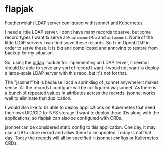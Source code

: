 # flapjak

Featherweight LDAP server configured with jsonnet and Kubernetes.

I need a little LDAP server. I don't have many records to serve, but some record
types I want to serve are `automountMap` and `automount`. None of the little
LDAP servers I can find serve these records. So I run OpenLDAP in order to serve
these. It is big and complicated and annoying to restore from backup for my
situation.

So, using the [gldap] module for implementing an LDAP server, it seems I should
be able to serve any sort of record I want. I would not want to deploy a
large-scale LDAP server with this repo, but it's not for that.

The "jsonnet" bit is because I add a sprinkling of jsonnet anywhere it makes
sense. All the records I configure will be configured via jsonnet. As there is a
bunch of repeated values in attributes across the records, jsonnet works well to
eliminate that duplication.

I would also like to be able to deploy applications on Kubernetes that need
their own UID/GID for NFS storage. I want to deploy these IDs along with the
applications, so flapjak can also be configured with CRDs.

jsonnet can be considered static config to this application. One day, it may use
a DB to store record and allow them to be updated. Today is not that day. Today
the records will all be specified in jsonnet configs or Kubernetes CRDs.

[gldap]: https://github.com/jimlambrt/gldap
